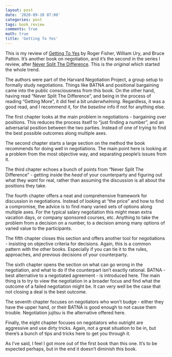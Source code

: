 ```yaml
---
layout: post
date: '2020-09-10 07:00'
categories: post
tags: book_review
comments: true
math: true
title: 'Getting To Yes'
---
```

This is my review of [Getting To Yes](https://www.amazon.com/Getting-Yes-Negotiating-Agreement-Without/dp/0140157352) by Roger Fisher, William Ury, and Bruce Patton. It’s another book on negotiation, and it’s the second in the series I review, after [Never Split The Difference](./never-split-the-difference-review.md). This is the _original_ which started the whole trend.

The authors were part of the Harvard Negotiation Project, a group setup to formally study negotiations. Things like BATNA and positional bargaining came into the public consciousness from this book. On the other hand, having read “Never Split The Difference”, and being in the process of reading “Getting More”, it did feel a bit _underwhelming_. Regardless, it was a good read, and I recommend it, for the _baseline_ info if not for anything else.

The first chapter looks at the main problem in negotiations - bargaining over positions. This reduces the process itself to “just finding a number”, and an adversarial position between the two parties. Instead of one of trying to find the best possible outcomes along multiple axes.

The second chapter starts a large section on the method the book recommends for doing well in negotiations. The main point here is looking at a problem from the most objective way, and separating people’s issues from it.

The third chapter echoes a bunch of points from “Never Split The Difference” - getting inside the _head_ of your counterparty and figuring out what they _want_ for real, rather than assuming the discussion is all about the positions they take.

The fourth chapter offers a neat and comprehensive framework for discussion in negotiations. Instead of looking at “the price” and how to find a compromise, the advice is to find many varied sets of options along multiple axes. For the typical salary negotiation this might mean extra vacation days, or company sponsored courses, etc. Anything to take the problem from a decision on a number, to a decision among many options of varied value to the participants.

The fifth chapter closes this section and offers another tool for negotiations - insisting on objective criteria for decisions. Again, this is a common pattern with the other books. Especially if you can tie it to the rules, approaches, and previous decisions of your counterparty. 

The sixth chapter opens the section on what can go wrong in the negotiation, and what to do if the counterpart isn’t exactly rational. BATNA - best alternative to a negotiated agreement - is introduced here. The main thing is to try to view the negotiation in a broader focus and find what the outcome of a failed negotiation might be. It can very well be the case that not closing a deal is the best outcome.

The seventh chapter focuses on negotiators who won’t budge - either they have the upper hand, or their BATNA is good enough to not cause them trouble. Negotiation jujitsu is the alternative offered here.

Finally, the eight chapter focuses on negotiators who outright are aggressive and use dirty tricks. Again, not a great situation to be in, but there’s a bunch of tips and tricks here to get you through it.

As I’ve said, I feel I got more out of the first book than this one. It’s to be expected perhaps, but in the end it doesn’t diminish this book.
